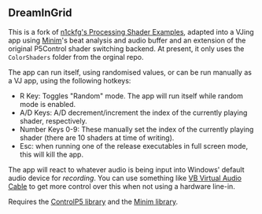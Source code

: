 ## DreamInGrid 

This is a fork of [n1ckfg's Processing Shader Examples](https://github.com/genekogan/Processing-Shader-Examples/), adapted into a VJing app using [Minim](https://code.compartmental.net/minim/)'s beat analysis and audio buffer and an extension of the original P5Control shader switching backend.
At present, it only uses the `ColorShaders` folder from the orginal repo. 

The app can run itself, using randomised values, or can be run manually as a VJ app, using the following hotkeys:

- R Key: Toggles "Random" mode. The app will run itself while random mode is enabled.
- A/D Keys: A/D decrement/increment the index of the currently playing shader, respectively. 
- Number Keys 0-9: These manually set the index of the currently playing shader (there are 10 shaders at time of writing).
- Esc: when running one of the release executables in full screen mode, this will kill the app. 

The app will react to whatever audio is being input into Windows' default audio device for *recording*. You can use something like [VB Virtual Audio Cable](https://vb-audio.com/Cable/) to get more control over this when not using a hardware line-in. 

Requires the [ControlP5 library](http://www.sojamo.de/libraries/controlP5/) and the [Minim library](https://code.compartmental.net/minim/).
